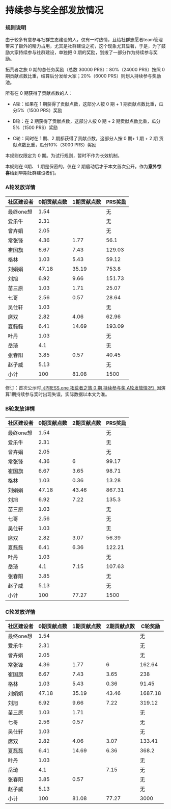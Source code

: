 # 持续参与奖全部发放情况

### 规则说明

由于较多有意参与社群生态建设的人，仅有一时热情，且给社群志愿者team管理带来了额外的精力占用，尤其是社群建设之初，这个现象尤其显著，于是，为了鼓励大家持续参与社群建设，单独把 0 期的奖励，划拨了一部分作为持续参与奖励。

拓荒者之旅 0 期的总任务奖励（总数 30000 PRS）：80%（24000 PRS）按照 0 期贡献点数比重，结算后分发给大家；20%（6000 PRS）则划入持续参与奖励池。

所有在 0 期获得了贡献点数的人：

- A轮：如果在 1 期获得了贡献点数，这部分人按 0 期 + 1 期贡献点数比重，瓜分5%（1500 PRS）奖励

- B轮：在 2 期获得了贡献点数，这部分人按 0 期 + 2 期贡献点数比重，瓜分5%（1500 PRS）奖励

- C轮：同时在 1 期、2 期都获得了贡献点数，这部分人按 0 期+ 1 期 + 2 期 贡献点数比重，瓜分10%（3000 PRS）奖励

本规则仅限定为 0 期。为试行规则，暂时不作为长效机制。

本规则在 0期、 1 期是保密的，仅在 2 期启动后才于本文首次公开。作为**意外惊喜**给到早期社群建设者们。

### A轮发放详情

| 社区建设者 | 0期贡献点数 | 1期贡献点数 | PRS奖励 |
|---|---|---|---|
| 最终one想 | 1.54 |  | 无 |
| 爱乐牛 | 2.31 |  | 无 |
| 曾卉娟 | 2.05 |  | 无 |
| 常张锋 | 4.36 | 1.77 | 56.1 |
| 崔国旗 | 6.67 | 7.43 | 129.03 |
| 格林 | 1.03 | 5.43 | 59.12 |
| 刘娟娟 | 47.18 | 35.19 | 753.8 |
| 刘旭 | 6.92 | 9.66 | 151.73 |
| 苗三原 | 1.03 | 1.71 | 25.07 |
| 七哥 | 2.56 | 0.57 | 28.64 |
| 吴仕轩 | 1.03 |  | 无 |
| 席双 | 2.82 | 4.06 | 62.96 |
| 夏磊磊 | 6.41 | 14.69 | 193.09 |
| 叶丹 | 1.03 |  | 无 |
| 岳琦 | 4.1 |  | 无 |
| 张春阳 | 3.85 | 0.57 | 40.45 |
| 赵子威 | 5.13 |  | 无 |
| 小计 | 100 | 81.08 | 1500 |

修订：首次公示时[《PRESS.one 拓荒者之旅 0 期 持续参与奖 A轮发放情况》](https://press.one/file/preview?s=d02583013a6b5c50876da212f767a67c6b1b8c7d1158f9eeab58e1f2f4634860b19280dc2ed45098a3fda4f5ec72c0e8f15a57dd4aea5e20e6bc4452c9570b521&h=9665c27bfc788834a0acf85d9f96699286b0d39de81d8545a858750e7080d0fc&a=e0b2908b00ecc554e460863ee43481b8d47e8641&v=2&f=P1)因演算1期持续参与奖时出现失误，实际数据以本文为准。

### B轮发放详情

|社区建设者|0期贡献点数|2期贡献点数|PRS奖励|
|--|--|--|--|
|最终one想|1.54||无|
|爱乐牛|2.31||无|
|曾卉娟|2.05||无|
|常张锋|4.36|6|99.17|
|崔国旗|6.67|3.65|98.71|
|格林|1.03|0.36|13.28|
|刘娟娟|47.18|43.46|867.31|
|刘旭|6.92|7.22|135.3|
|苗三原|1.03||无|
|七哥|2.56||无|
|吴仕轩|1.03||无|
|席双|2.82|3.07|56.39|
|夏磊磊|6.41|6.36|122.21|
|叶丹|1.03||无|
|岳琦|4.1|7.15|107.63|
|张春阳|3.85||无|
|赵子威|5.13||无|
|小计|100|77.27|1500|


### C轮发放详情

|社区建设者|0期贡献点数|1期贡献点数|2期贡献点数|C轮奖励|
|--|--|--|--|--|
|最终one想|1.54|||无|
|爱乐牛|2.31|||无|
|曾卉娟|2.05|||无|
|常张锋|4.36|1.77|6|162.64|
|崔国旗|6.67|7.43|3.65|238|
|格林|1.03|5.43|0.36|91.45|
|刘娟娟|47.18|35.19|43.46|1687.18|
|刘旭|6.92|9.66|7.22|319.12|
|苗三原|1.03|1.71||无|
|七哥|2.56|0.57||无|
|吴仕轩|1.03|||无|
|席双|2.82|4.06|3.07|133.41|
|夏磊磊|6.41|14.69|6.36|368.2|
|叶丹|1.03|||无|
|岳琦|4.1||7.15|无|
|张春阳|3.85|0.57||无|
|赵子威|5.13|||无|
|小计|100|81.08|77.27|3000|

